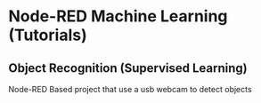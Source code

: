 # Node-RED Machine Learning (Tutorials)


## Object Recognition (Supervised Learning)
Node-RED Based project that use a usb webcam to detect objects
